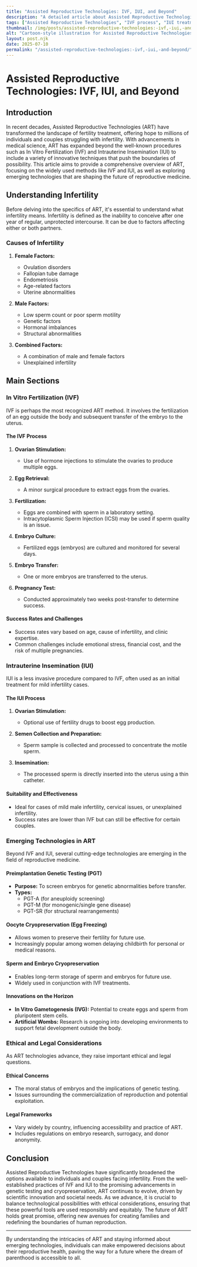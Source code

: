 ```yaml
---
title: "Assisted Reproductive Technologies: IVF, IUI, and Beyond"
description: "A detailed article about Assisted Reproductive Technologies: IVF, IUI, and Beyond."
tags: ["Assisted Reproductive Technologies", "IVF process", "IUI treatment", "fertility options", "advanced reproductive techniques"]
thumbnail: /img/posts/assisted-reproductive-technologies:-ivf,-iui,-and-beyond.webp
alt: "Cartoon-style illustration for Assisted Reproductive Technologies: IVF, IUI, and Beyond"
layout: post.njk
date: 2025-07-10
permalink: "/assisted-reproductive-technologies:-ivf,-iui,-and-beyond/"
---
```


# Assisted Reproductive Technologies: IVF, IUI, and Beyond

## Introduction

In recent decades, Assisted Reproductive Technologies (ART) have transformed the landscape of fertility treatment, offering hope to millions of individuals and couples struggling with infertility. With advancements in medical science, ART has expanded beyond the well-known procedures such as In Vitro Fertilization (IVF) and Intrauterine Insemination (IUI) to include a variety of innovative techniques that push the boundaries of possibility. This article aims to provide a comprehensive overview of ART, focusing on the widely used methods like IVF and IUI, as well as exploring emerging technologies that are shaping the future of reproductive medicine.

## Understanding Infertility

Before delving into the specifics of ART, it's essential to understand what infertility means. Infertility is defined as the inability to conceive after one year of regular, unprotected intercourse. It can be due to factors affecting either or both partners.

### Causes of Infertility

1. **Female Factors:**
   - Ovulation disorders
   - Fallopian tube damage
   - Endometriosis
   - Age-related factors
   - Uterine abnormalities

2. **Male Factors:**
   - Low sperm count or poor sperm motility
   - Genetic factors
   - Hormonal imbalances
   - Structural abnormalities

3. **Combined Factors:**
   - A combination of male and female factors
   - Unexplained infertility

## Main Sections

### In Vitro Fertilization (IVF)

IVF is perhaps the most recognized ART method. It involves the fertilization of an egg outside the body and subsequent transfer of the embryo to the uterus.

#### The IVF Process

1. **Ovarian Stimulation:**
   - Use of hormone injections to stimulate the ovaries to produce multiple eggs.

2. **Egg Retrieval:**
   - A minor surgical procedure to extract eggs from the ovaries.

3. **Fertilization:**
   - Eggs are combined with sperm in a laboratory setting.
   - Intracytoplasmic Sperm Injection (ICSI) may be used if sperm quality is an issue.

4. **Embryo Culture:**
   - Fertilized eggs (embryos) are cultured and monitored for several days.

5. **Embryo Transfer:**
   - One or more embryos are transferred to the uterus.

6. **Pregnancy Test:**
   - Conducted approximately two weeks post-transfer to determine success.

#### Success Rates and Challenges

- Success rates vary based on age, cause of infertility, and clinic expertise.
- Common challenges include emotional stress, financial cost, and the risk of multiple pregnancies.

### Intrauterine Insemination (IUI)

IUI is a less invasive procedure compared to IVF, often used as an initial treatment for mild infertility cases.

#### The IUI Process

1. **Ovarian Stimulation:**
   - Optional use of fertility drugs to boost egg production.

2. **Semen Collection and Preparation:**
   - Sperm sample is collected and processed to concentrate the motile sperm.

3. **Insemination:**
   - The processed sperm is directly inserted into the uterus using a thin catheter.

#### Suitability and Effectiveness

- Ideal for cases of mild male infertility, cervical issues, or unexplained infertility.
- Success rates are lower than IVF but can still be effective for certain couples.

### Emerging Technologies in ART

Beyond IVF and IUI, several cutting-edge technologies are emerging in the field of reproductive medicine.

#### Preimplantation Genetic Testing (PGT)

- **Purpose:** To screen embryos for genetic abnormalities before transfer.
- **Types:**
  - PGT-A (for aneuploidy screening)
  - PGT-M (for monogenic/single gene disease)
  - PGT-SR (for structural rearrangements)

#### Oocyte Cryopreservation (Egg Freezing)

- Allows women to preserve their fertility for future use.
- Increasingly popular among women delaying childbirth for personal or medical reasons.

#### Sperm and Embryo Cryopreservation

- Enables long-term storage of sperm and embryos for future use.
- Widely used in conjunction with IVF treatments.

#### Innovations on the Horizon

- **In Vitro Gametogenesis (IVG):** Potential to create eggs and sperm from pluripotent stem cells.
- **Artificial Wombs:** Research is ongoing into developing environments to support fetal development outside the body.

### Ethical and Legal Considerations

As ART technologies advance, they raise important ethical and legal questions.

#### Ethical Concerns

- The moral status of embryos and the implications of genetic testing.
- Issues surrounding the commercialization of reproduction and potential exploitation.

#### Legal Frameworks

- Vary widely by country, influencing accessibility and practice of ART.
- Includes regulations on embryo research, surrogacy, and donor anonymity.

## Conclusion

Assisted Reproductive Technologies have significantly broadened the options available to individuals and couples facing infertility. From the well-established practices of IVF and IUI to the promising advancements in genetic testing and cryopreservation, ART continues to evolve, driven by scientific innovation and societal needs. As we advance, it is crucial to balance technological possibilities with ethical considerations, ensuring that these powerful tools are used responsibly and equitably. The future of ART holds great promise, offering new avenues for creating families and redefining the boundaries of human reproduction.

---

By understanding the intricacies of ART and staying informed about emerging technologies, individuals can make empowered decisions about their reproductive health, paving the way for a future where the dream of parenthood is accessible to all.